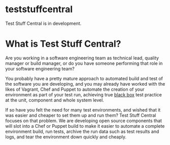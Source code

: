 teststuffcentral
================

Test Stuff Central is in development.

# What is Test Stuff Central?

Are you working in a software engineering team as technical lead, quality manager or build manager, or do you have someone performing that role in your software engineering team?

You probably have a pretty mature approach to automated build and test of the software you are developing, and you may already have worked with the likes of Vagrant, Chef and Puppet to automate the creation of your environment as part of your test run, achieving true [black box](http://en.wikipedia.org/wiki/Black-box_testing) test practice at the unit, component and whole system level.

If so have you felt the need for many test environments, and wished that it was easier and cheaper to set them up and run them? Test Stuff Central focuses on that problem. We are developing open source components that will slot into a Chef or Puppet build to make it easier to automate a complete environment build, run tests, archive the run data such as test results and logs, and tear the environment down quickly and cheaply.



